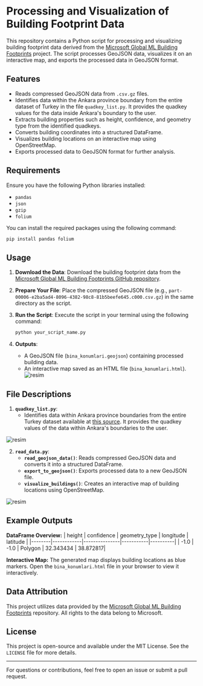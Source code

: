 
# Processing and Visualization of Building Footprint Data

This repository contains a Python script for processing and visualizing building footprint data derived from the [Microsoft Global ML Building Footprints](https://github.com/microsoft/GlobalMLBuildingFootprints) project. The script processes GeoJSON data, visualizes it on an interactive map, and exports the processed data in GeoJSON format.

## Features
- Reads compressed GeoJSON data from `.csv.gz` files.
- Identifies data within the Ankara province boundary from the entire dataset of Turkey in the file `quadkey_list.py`. It provides the quadkey values for the data inside Ankara's boundary to the user.
- Extracts building properties such as height, confidence, and geometry type from the identified quadkeys.
- Converts building coordinates into a structured DataFrame.
- Visualizes building locations on an interactive map using OpenStreetMap.
- Exports processed data to GeoJSON format for further analysis.

## Requirements
Ensure you have the following Python libraries installed:
- `pandas`
- `json`
- `gzip`
- `folium`

You can install the required packages using the following command:
```bash
pip install pandas folium
```


## Usage
1. **Download the Data**:
   Download the building footprint data from the [Microsoft Global ML Building Footprints GitHub repository](https://github.com/microsoft/GlobalMLBuildingFootprints).

2. **Prepare Your File**:
   Place the compressed GeoJSON file (e.g., `part-00006-e2ba5ad4-8096-4382-98c8-81b5beefe645.c000.csv.gz`) in the same directory as the script.

3. **Run the Script**:
   Execute the script in your terminal using the following command:
   ```bash
   python your_script_name.py
   ```

4. **Outputs**:
   - A GeoJSON file (`bina_konumlari.geojson`) containing processed building data.
   - An interactive map saved as an HTML file (`bina_konumlari.html`).
![resim](https://github.com/user-attachments/assets/6494ecca-876b-4cb4-b8ab-67ac4410acc8)

## File Descriptions
1. **`quadkey_list.py`**:
   - Identifies data within Ankara province boundaries from the entire Turkey dataset available at [this source](https://minedbuildings.z5.web.core.windows.net/global-buildings/dataset-links.csv). It provides the quadkey values of the data within Ankara's boundaries to the user.

![resim](https://github.com/user-attachments/assets/b8ef5430-af9e-4f9e-9ed2-5f9f5318b99b)


2. **`read_data.py`**:
   - **`read_geojson_data()`**: Reads compressed GeoJSON data and converts it into a structured DataFrame.
   - **`export_to_geojson()`**: Exports processed data to a new GeoJSON file.
   - **`visualize_buildings()`**: Creates an interactive map of building locations using OpenStreetMap.
   
![resim](https://github.com/user-attachments/assets/79b36ff1-7fef-4fb9-9425-c542b35ad825)


## Example Outputs
**DataFrame Overview:**
| height | confidence | geometry_type | longitude | latitude |
|--------|------------|---------------|-----------|----------|
| -1.0   | -1.0       | Polygon       | 32.343434 | 38.872817|

**Interactive Map:**
The generated map displays building locations as blue markers. Open the `bina_konumlari.html` file in your browser to view it interactively.

## Data Attribution
This project utilizes data provided by the [Microsoft Global ML Building Footprints](https://github.com/microsoft/GlobalMLBuildingFootprints) repository. All rights to the data belong to Microsoft.

## License
This project is open-source and available under the MIT License. See the `LICENSE` file for more details.

---
For questions or contributions, feel free to open an issue or submit a pull request.
